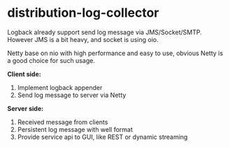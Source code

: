 # distribution-log-collector

Logback already support send log message via JMS/Socket/SMTP.</br>
However JMS is a bit heavy, and socket is using oio.</br>

Netty base on nio with high performance and easy to use, obvious Netty is a good choice for such usage.

<b>Client side:</b></br>
1. Implement logback appender</br>
2. Send log message to server via Netty</br>

<b>Server side:</b></br>
1. Received message from clients</br>
2. Persistent log message with well format</br>
3. Provide service api to GUI, like REST or dynamic streaming</br>
